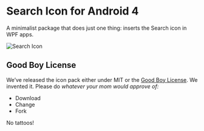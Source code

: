 # Search Icon for Android 4

A minimalist package that does just one thing: inserts the Search icon in WPF apps. 

![Search Icon](https://maxcdn.icons8.com/Android/PNG/96/Very_Basic/search-96.png)

## Good Boy License
We’ve released the icon pack either under MIT or the [Good Boy License](https://icons8.com/good-boy-license/). We invented it. Please do _whatever your mom would approve of:_
* Download
* Change
* Fork

No tattoos!